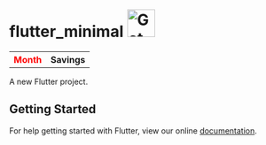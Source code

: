 
<h1>
flutter_minimal
<a href="https://play.google.com/store/apps/details?id=friday.flutterminimal&amp;pcampaignid=MKT-Other-global-all-co-prtnr-py-PartBadge-Mar2515-1" rel="nofollow"><img height="50px" alt="Get it on Google Play" src="https://www.airfrov.com/blog/wp-content/uploads/2018/08/google-play-badge-logo-png-transparent.png" data-canonical-src="https://play.google.com/intl/en_us/badges/images/generic/en_badge_web_generic.png" style="max-width:100%;"></a> 
</h1>  


<table >
  <tr >
    <th style="color: red;">Month</th>
    <th>Savings</th>
  </tr>
</table>



A new Flutter project.

## Getting Started

For help getting started with Flutter, view our online
[documentation](https://flutter.io/).
